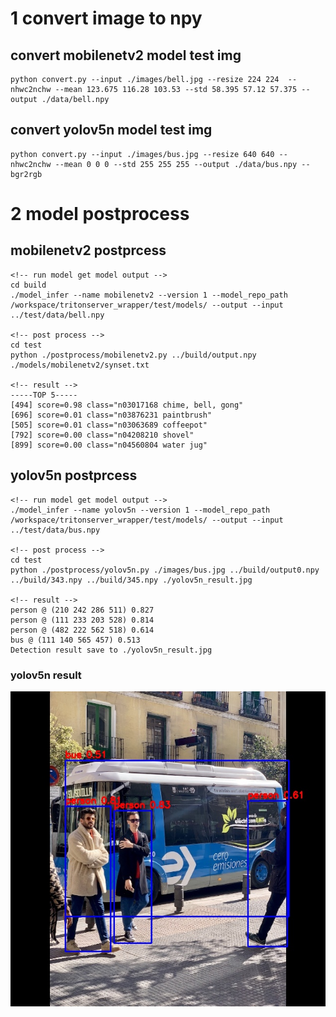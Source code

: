 # 1 convert image to npy

## convert mobilenetv2 model test img
```
python convert.py --input ./images/bell.jpg --resize 224 224  --nhwc2nchw --mean 123.675 116.28 103.53 --std 58.395 57.12 57.375 --output ./data/bell.npy
```

## convert yolov5n model test img
```
python convert.py --input ./images/bus.jpg --resize 640 640 --nhwc2nchw --mean 0 0 0 --std 255 255 255 --output ./data/bus.npy --bgr2rgb
```

# 2 model postprocess
## mobilenetv2 postprcess 
```
<!-- run model get model output -->
cd build
./model_infer --name mobilenetv2 --version 1 --model_repo_path /workspace/tritonserver_wrapper/test/models/ --output --input ../test/data/bell.npy

<!-- post process -->
cd test
python ./postprocess/mobilenetv2.py ../build/output.npy ./models/mobilenetv2/synset.txt

<!-- result -->
-----TOP 5-----
[494] score=0.98 class="n03017168 chime, bell, gong"
[696] score=0.01 class="n03876231 paintbrush"
[505] score=0.01 class="n03063689 coffeepot"
[792] score=0.00 class="n04208210 shovel"
[899] score=0.00 class="n04560804 water jug"
```

## yolov5n postprcess 
```
<!-- run model get model output -->
./model_infer --name yolov5n --version 1 --model_repo_path /workspace/tritonserver_wrapper/test/models/ --output --input ../test/data/bus.npy

<!-- post process -->
cd test
python ./postprocess/yolov5n.py ./images/bus.jpg ../build/output0.npy ../build/343.npy ../build/345.npy ./yolov5n_result.jpg

<!-- result -->
person @ (210 242 286 511) 0.827
person @ (111 233 203 528) 0.814
person @ (482 222 562 518) 0.614
bus @ (111 140 565 457) 0.513
Detection result save to ./yolov5n_result.jpg

```
### yolov5n result
![yolov5n测试结果](https://github.com/zjd1988/tritonserver_cpp_wrapper/blob/main/test/images/yolov5n_result.jpg)

